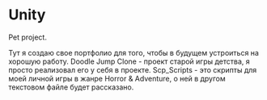 # Unity
 Pet project.

Тут я создаю свое портфолио для того, чтобы в будущем устроиться на хорошую работу.
Doodle Jump Clone - проект старой игры детства, я просто реализовал его у себя в проекте. 
Scp_Scripts - это скрипты для моей личной игры в жанре Horror & Adventure, о ней в другом текстовом файле будет рассказано.

